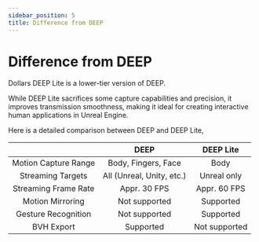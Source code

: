 ```yaml
---
sidebar_position: 5
title: Difference from DEEP
---
```


# Difference from DEEP

Dollars DEEP Lite is a lower-tier version of DEEP.

While DEEP Lite sacrifices some capture capabilities and precision, it improves transmission smoothness, making it ideal for creating interactive human applications in Unreal Engine.

Here is a detailed comparison between DEEP and DEEP Lite,

| |DEEP | DEEP Lite |
| :----: | :----:| :----: |
| Motion Capture Range| Body, Fingers, Face | Body |
| Streaming Targets| All (Unreal, Unity, etc.) | Unreal only |
| Streaming Frame Rate| Appr. 30 FPS | Appr. 60 FPS |
| Motion Mirroring| Not supported | Supported |
| Gesture Recognition| Not supported | Supported |
| BVH Export| Supported | Not supported |
